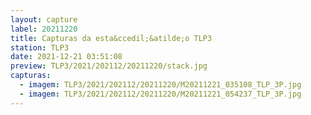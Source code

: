 ```yaml
---
layout: capture
label: 20211220
title: Capturas da esta&ccedil;&atilde;o TLP3
station: TLP3
date: 2021-12-21 03:51:08
preview: TLP3/2021/202112/20211220/stack.jpg
capturas:
  - imagem: TLP3/2021/202112/20211220/M20211221_035108_TLP_3P.jpg
  - imagem: TLP3/2021/202112/20211220/M20211221_054237_TLP_3P.jpg
---
```

